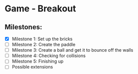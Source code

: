 # Game - Breakout

## Milestones:
- [x] Milestone 1: Set up the bricks
- [ ] Milestone 2: Create the paddle
- [ ] Milestone 3: Create a ball and get it to bounce off the walls
- [ ] Milestone 4: Checking for collisions
- [ ] Milestone 5: Finishing up
- [ ] Possible extensions